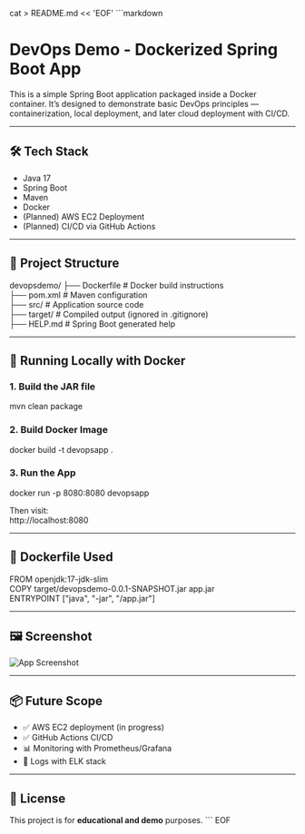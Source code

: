 cat > README.md << 'EOF'
\`\`\`markdown
# DevOps Demo - Dockerized Spring Boot App

This is a simple Spring Boot application packaged inside a Docker container. It’s designed to demonstrate basic DevOps principles — containerization, local deployment, and later cloud deployment with CI/CD.

---

## 🛠 Tech Stack

- Java 17  
- Spring Boot  
- Maven  
- Docker  
- (Planned) AWS EC2 Deployment  
- (Planned) CI/CD via GitHub Actions  

---

## 📁 Project Structure

devopsdemo/
├── Dockerfile          # Docker build instructions  
├── pom.xml             # Maven configuration  
├── src/                # Application source code  
├── target/             # Compiled output (ignored in .gitignore)  
├── HELP.md             # Spring Boot generated help  

---

## 🚀 Running Locally with Docker

### 1. Build the JAR file
mvn clean package

### 2. Build Docker Image
docker build -t devopsapp .

### 3. Run the App
docker run -p 8080:8080 devopsapp

Then visit:  
http://localhost:8080

---

## 🐳 Dockerfile Used

FROM openjdk:17-jdk-slim  
COPY target/devopsdemo-0.0.1-SNAPSHOT.jar app.jar  
ENTRYPOINT ["java", "-jar", "/app.jar"]

---

## 🖼 Screenshot

![App Screenshot](Screenshot%20From%202025-08-02%2003-49-16.png)

---

## 📦 Future Scope

- ✅ AWS EC2 deployment (in progress)  
- ✅ GitHub Actions CI/CD  
- 📊 Monitoring with Prometheus/Grafana  
- 📁 Logs with ELK stack  

---

## 📜 License

This project is for **educational and demo** purposes.
\`\`\`
EOF
